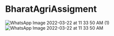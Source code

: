 # BharatAgriAssigment

![WhatsApp Image 2022-03-22 at 11 33 50 AM (1)](https://user-images.githubusercontent.com/32101632/159418446-665a0409-93f5-40e8-8eaf-1f4fc2953cd2.jpeg)
![WhatsApp Image 2022-03-22 at 11 33 50 AM](https://user-images.githubusercontent.com/32101632/159418454-91d838bc-2514-49c2-ab11-3d78b7d181ca.jpeg)

